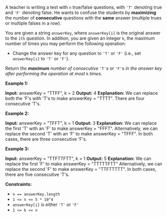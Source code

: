 
A teacher is writing a test with  `n`  true/false questions, with  `'T'`  denoting true and  `'F'`  denoting false. He wants to confuse the students by  **maximizing**  the number of  **consecutive**  questions with the  **same**  answer (multiple trues or multiple falses in a row).

You are given a string  `answerKey`, where  `answerKey[i]`  is the original answer to the  `ith`  question. In addition, you are given an integer  `k`, the maximum number of times you may perform the following operation:

-   Change the answer key for any question to  `'T'`  or  `'F'`  (i.e., set  `answerKey[i]`  to  `'T'`  or  `'F'`).

Return  _the  **maximum**  number of consecutive_  `'T'`s or  `'F'`s  _in the answer key after performing the operation at most_  `k`  _times_.

**Example 1:**

**Input:** answerKey = "TTFF", k = 2
**Output:** 4
**Explanation:** We can replace both the 'F's with 'T's to make answerKey = "TTTT".
There are four consecutive 'T's.

**Example 2:**

**Input:** answerKey = "TFFT", k = 1
**Output:** 3
**Explanation:** We can replace the first 'T' with an 'F' to make answerKey = "FFFT".
Alternatively, we can replace the second 'T' with an 'F' to make answerKey = "TFFF".
In both cases, there are three consecutive 'F's.

**Example 3:**

**Input:** answerKey = "TTFTTFTT", k = 1
**Output:** 5
**Explanation:** We can replace the first 'F' to make answerKey = "TTTTTFTT"
Alternatively, we can replace the second 'F' to make answerKey = "TTFTTTTT".
In both cases, there are five consecutive 'T's.

**Constraints:**

-   `n == answerKey.length`
-   `1 <= n <= 5 * 10^4`
-   `answerKey[i]`  is either  `'T'`  or  `'F'`
-   `1 <= k <= n`